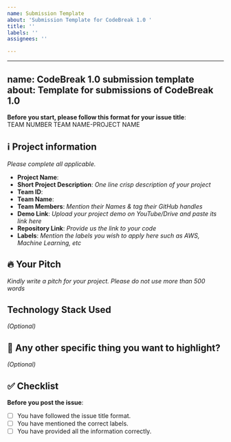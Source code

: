 ```yaml
---
name: Submission Template
about: 'Submission Template for CodeBreak 1.0 '
title: ''
labels: ''
assignees: ''

---
```


---
name: CodeBreak 1.0 submission template
about: Template for submissions of CodeBreak 1.0
---

**Before you start, please follow this format for your issue title**:  
TEAM NUMBER TEAM NAME-PROJECT NAME

## ℹ️ Project information
_Please complete all applicable._

- **Project Name**:
- **Short Project Description**: _One line crisp description of your project_
- **Team ID**:
- **Team Name**:
- **Team Members**: _Mention their Names & tag their GitHub handles_
- **Demo Link**: _Upload your project demo on YouTube/Drive and paste its link here_
- **Repository Link**: _Provide us the link to your code_
- **Labels**: _Mention the labels you wish to apply here such as AWS, Machine Learning, etc_

## 🔥 Your Pitch
_Kindly write a pitch for your project. Please do not use more than 500 words_

## Technology Stack Used
_(Optional)_

## 🔦 Any other specific thing you want to highlight?
_(Optional)_

## ✅ Checklist

**Before you post the issue**:
- [ ] You have followed the issue title format.
- [ ] You have mentioned the correct labels.
- [ ] You have provided all the information correctly.
